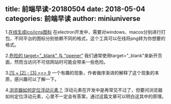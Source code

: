 title: 前端早读-20180504
date: 2018-05-04
categories: 前端早读
author: miniuniverse
---

1.[在线生成ico/icns图标](https://iconverticons.com/online/)
在electron开发中，需要对windows、macos分别进行打包，不同平台的图标分别依赖不同的格式，这个工具可以在线将png转为你想要的格式。

2.[危险的 target="_blank" 与 “opener”](https://knownsec-fed.com/2018-03-01-wei-xian-de-targetblank-yu-opener/)
我们通常使用target="_blank"来新开页面，然而当访问不可信网站时可能会带来一些危险。

3.[[1] + [2] - [3] === 9](https://wanago.io/2018/04/02/1-2-3-9-looking-into-assembly-code-of-coercion/)
一个有趣的现象，作者循序渐进的解释了这个现象的本质，感兴趣可以了解一下。

4.[浏览器如何定位浮动元素？](https://meowni.ca/posts/float-layout/)
浮动元素在开发中是再常见不过了，但要问浏览器如何定位浮动元素，心里不一定会有答案，通过这篇文章可以明白这其中的原理。